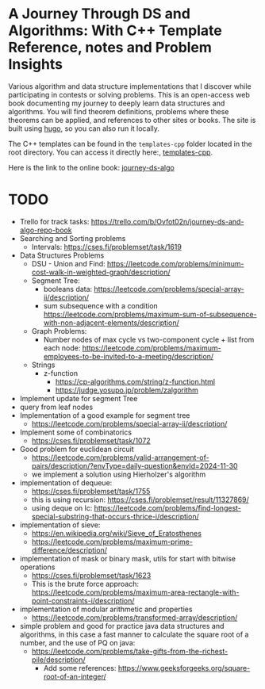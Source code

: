 # A Journey Through DS and Algorithms: With C++ Template Reference, notes and Problem Insights
Various algorithm and data structure implementations that I discover while participating in contests or solving problems.
This is an open-access web book documenting my journey to deeply learn data structures and algorithms. You will find theorem definitions, problems where these theorems can be applied, and references to other sites or books.
The site is built using [hugo](https://gohugo.io/getting-started/quick-start/), so you can also run it locally.

The C++ templates can be found in the `templates-cpp` folder located in the root directory. You can access it directly here:, [templates-cpp](https://github.com/PabloTabilo/journey-ds-algo/tree/main/templates-cpp).

Here is the link to the online book: [journey-ds-algo](https://pablotabilo.github.io/journey-ds-algo/)

# TODO
* Trello for track tasks: https://trello.com/b/Ovfot02n/journey-ds-and-algo-repo-book
* Searching and Sorting problems
    * Intervals: https://cses.fi/problemset/task/1619
* Data Structures Problems
    * DSU - Union and Find: https://leetcode.com/problems/minimum-cost-walk-in-weighted-graph/description/
    * Segment Tree:
        * booleans data: https://leetcode.com/problems/special-array-ii/description/
        * sum subsequence with a condition https://leetcode.com/problems/maximum-sum-of-subsequence-with-non-adjacent-elements/description/
    * Graph Problems: 
        * Number nodes of max cycle vs two-component cycle + list from each node: https://leetcode.com/problems/maximum-employees-to-be-invited-to-a-meeting/description/
    * Strings
        * z-function
            * https://cp-algorithms.com/string/z-function.html
            * https://judge.yosupo.jp/problem/zalgorithm
* Implement update for segment Tree
* query from leaf nodes
* Implementation of a good example for segment tree
    - https://leetcode.com/problems/special-array-ii/description/
* Implement some of combinatorics
    - https://cses.fi/problemset/task/1072
* Good problem for euclidean circuit
    - https://leetcode.com/problems/valid-arrangement-of-pairs/description/?envType=daily-question&envId=2024-11-30
    - we implement a solution using Hierholzer's algorithm
* implementation of dequeue:
    - https://cses.fi/problemset/task/1755
    - this is using recursion: https://cses.fi/problemset/result/11327869/
    - using deque on lc: https://leetcode.com/problems/find-longest-special-substring-that-occurs-thrice-i/description/
* implementation of sieve:
    - https://en.wikipedia.org/wiki/Sieve_of_Eratosthenes
    - https://leetcode.com/problems/maximum-prime-difference/description/
* implementation of mask or binary mask, utils for start with bitwise operations
    - https://cses.fi/problemset/task/1623
    - This is the brute force approach: https://leetcode.com/problems/maximum-area-rectangle-with-point-constraints-i/description/
* implementation of modular arithmetic and properties
    - https://leetcode.com/problems/transformed-array/description/
* simple problem and good for practice java data structures and algorithms, in this case a fast manner to calculate the square root of a number, and the use of PQ on java:
    - https://leetcode.com/problems/take-gifts-from-the-richest-pile/description/
        - Add some references: https://www.geeksforgeeks.org/square-root-of-an-integer/

